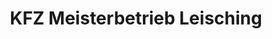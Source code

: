 ---
title: "KFZ Meisterbetrieb Leisching"
url: /schwarzenbach-a-wald/kfz-meisterbetrieb-leisching/
shop: Autowerkstatt
---